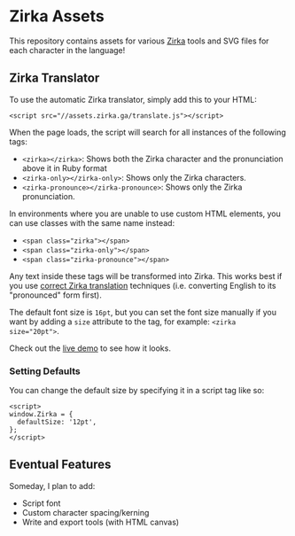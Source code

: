 # Zirka Assets

This repository contains assets for various [Zirka](https://zirka.ga) tools and SVG files for each character in the language!

## Zirka Translator

To use the automatic Zirka translator, simply add this to your HTML:

```
<script src="//assets.zirka.ga/translate.js"></script>
```

When the page loads, the script will search for all instances of the following tags:

- `<zirka></zirka>`: Shows both the Zirka character and the pronunciation above it in Ruby format
- `<zirka-only></zirka-only>`: Shows only the Zirka characters.
- `<zirka-pronounce></zirka-pronounce>`: Shows only the Zirka pronunciation.

In environments where you are unable to use custom HTML elements, you can use classes with the same name instead:

- `<span class="zirka"></span>`
- `<span class="zirka-only"></span>`
- `<span class="zirka-pronounce"></span>`

Any text inside these tags will be transformed into Zirka. This works best if you use [correct Zirka translation](https://zirka.ga/usage) techniques (i.e. converting English to its "pronounced" form first).

The default font size is `16pt`, but you can set the font size manually if you want by adding a `size` attribute to the tag, for example: `<zirka size="20pt">`.

Check out the [live demo](https://assets.zirka.ga/demo.html) to see how it looks.

### Setting Defaults

You can change the default size by specifying it in a script tag like so:

```
<script>
window.Zirka = {
  defaultSize: '12pt',
};
</script>
```

## Eventual Features

Someday, I plan to add:

- Script font
- Custom character spacing/kerning
- Write and export tools (with HTML canvas)